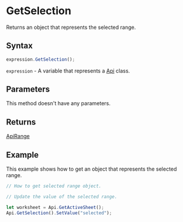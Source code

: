 # GetSelection

Returns an object that represents the selected range.

## Syntax

```javascript
expression.GetSelection();
```

`expression` - A variable that represents a [Api](../Api.md) class.

## Parameters

This method doesn't have any parameters.

## Returns

[ApiRange](../../ApiRange/ApiRange.md)

## Example

This example shows how to get an object that represents the selected range.

```javascript editor-xlsx
// How to get selected range object.

// Update the value of the selected range.

let worksheet = Api.GetActiveSheet();
Api.GetSelection().SetValue("selected");
```
